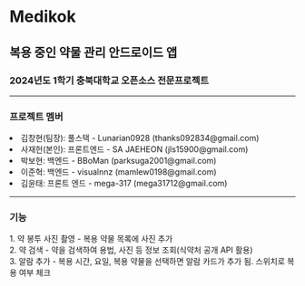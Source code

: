 # Medikok
<h2>복용 중인 약물 관리 안드로이드 앱</h2>
<h3>2024년도 1학기 충북대학교 오픈소스 전문프로젝트</h3>
<hr>
<h3>프로젝트 멤버</h3>
<li>김창현(팀장): 풀스택 - Lunarian0928 (thanks092834@gmail.com) </li>
<li>사재헌(본인): 프론트엔드 - SA JAEHEON (jls15900@gmail.com) </li>
<li>박보현: 백엔드 - BBoMan (parksuga2001@gmail.com) </li>
<li>이준혁: 백엔드 - visualnnz (mamlew0198@gmail.com) </li>
<li>김윤태: 프론트 엔드 - mega-317 (mega31712@gmail.com) </li>
<hr>
<h3>기능</h3>
1. 약 봉투 사진 촬영 - 복용 약물 목록에 사진 추가<br>
2. 약 검색 - 약을 검색하여 용법, 사진 등 정보 조회(식약처 공개 API 활용)<br>
3. 알람 추가 - 복용 시간, 요일, 복용 약물을 선택하면 알람 카드가 추가 됨. 스위치로 복용 여부 체크<br>
